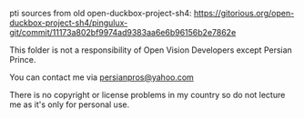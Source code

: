 pti sources from old open-duckbox-project-sh4: https://gitorious.org/open-duckbox-project-sh4/pingulux-git/commit/11173a802bf9974ad9383aa6e6b96156b2e7862e

This folder is not a responsibility of Open Vision Developers except Persian Prince.

You can contact me via persianpros@yahoo.com

There is no copyright or license problems in my country so do not lecture me as it's only for personal use.

